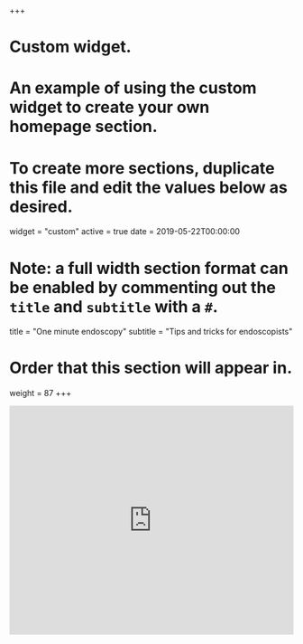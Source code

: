 +++
# Custom widget.
# An example of using the custom widget to create your own homepage section.
# To create more sections, duplicate this file and edit the values below as desired.

widget = "custom"
active = true
date = 2019-05-22T00:00:00

# Note: a full width section format can be enabled by commenting out the `title` and `subtitle` with a `#`.
title = "One minute endoscopy"
subtitle = "Tips and tricks for endoscopists"

# Order that this section will appear in.
weight = 87
+++
  
<iframe id="ytplayer" type="text/html" width="100%" height="405"
src="https://www.youtube.com/embed/?listType=playlist&list=PLpzLzN1ax2RvcJP8Gx7j375fr5qG7LMZ7"
frameborder="0" allowfullscreen>


